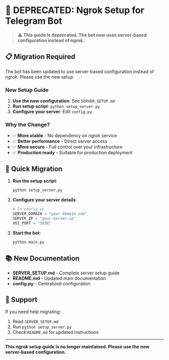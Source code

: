 # 🚫 DEPRECATED: Ngrok Setup for Telegram Bot

> **⚠️ This guide is deprecated. The bot now uses server-based configuration instead of ngrok.**

## **📋 Migration Required**

The bot has been updated to use server-based configuration instead of ngrok. Please use the new setup:

### **New Setup Guide**

1. **Use the new configuration**: See `SERVER_SETUP.md`
2. **Run setup script**: `python setup_server.py`
3. **Configure your server**: Edit `config.py`

### **Why the Change?**

- ✅ **More stable** - No dependency on ngrok service
- ✅ **Better performance** - Direct server access
- ✅ **More secure** - Full control over your infrastructure
- ✅ **Production ready** - Suitable for production deployment

## **🚀 Quick Migration**

1. **Run the setup script**:

   ```bash
   python setup_server.py
   ```

2. **Configure your server details**:

   ```python
   # In config.py
   SERVER_DOMAIN = "your-domain.com"
   SERVER_IP = "your-server-ip"
   XUI_PORT = "3030"
   ```

3. **Start the bot**:
   ```bash
   python main.py
   ```

## **📚 New Documentation**

- **SERVER_SETUP.md** - Complete server setup guide
- **README.md** - Updated main documentation
- **config.py** - Centralized configuration

## **🔧 Support**

If you need help migrating:

1. Read `SERVER_SETUP.md`
2. Run `python setup_server.py`
3. Check `README.md` for updated instructions

---

**This ngrok setup guide is no longer maintained. Please use the new server-based configuration.**
